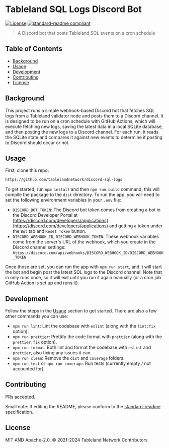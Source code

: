 # Tableland SQL Logs Discord Bot

[![License](https://img.shields.io/github/license/tablelandnetwork/js-template.svg)](./LICENSE)
[![standard-readme compliant](https://img.shields.io/badge/standard--readme-OK-green.svg)](https://github.com/RichardLitt/standard-readme)

> A Discord bot that posts Tableland SQL events on a cron schedule

## Table of Contents

- [Background](#background)
- [Usage](#usage)
- [Development](#development)
- [Contributing](#contributing)
- [License](#license)

## Background

This project runs a simple webhook-based Discord bot that fetches SQL logs from a Tableland validator node and posts them to a Discord channel. It is designed to be run on a cron schedule with GitHub Actions, which will execute fetching new logs, saving the latest data in a local SQLite database, and then posting the new logs to a Discord channel. For each run, it reads the SQLite state and compares it against new events to determine if posting to Discord should occur or not.

## Usage

First, clone this repo:

```sh
https://github.com/tablelandnetwork/discord-sql-logs
```

To get started, run `npm install` and then `npm run build` command; this will compile the package to the `dist` directory. To run the app, you will need to set the following environment variables in your `.env` file:

- `DISCORD_BOT_TOKEN`: The Discord bot token comes from creating a bot in the Discord Developer Portal at [https://discord.com/developers/applications](https://discord.com/developers/applications) and getting a token under the `Bot` tab and `Reset Token` button.
- `DISCORD_WEBHOOK_ID`, `DISCORD_WEBHOOK_TOKEN`: These webhook variables come from the server's URL of the webhook, which you create in the Discord channel settings: `https://discord.com/api/webhooks/DISCORD_WEBHOOK_ID/DISCORD_WEBHOOK_TOKEN`

Once those are set, you can run the app with `npm run start`, and it will start the bot and begin post the latest SQL logs to the Discord channel. Note that in only runs once, so it will exit until you run it again manually (or a cron job GitHub Action is set up and runs it).

## Development

Follow the steps in the [Usage](#usage) section to get started. There are also a few other commands you can use:

- `npm run lint`: Lint the codebase with `eslint` (along with the `lint:fix` option).
- `npm run prettier`: Prettify the code format with `prettier` (along with the `prettier:fix` option).
- `npm run format`: Both lint and format the codebase with `eslint` and `prettier`, also fixing any issues it can.
- `npm run clean`: Remove the `dist` and `coverage` folders.
- `npm run test` or `npm run coverage`: Run tests (currently empty / not accounted for).

## Contributing

PRs accepted.

Small note: If editing the README, please conform to the
[standard-readme](https://github.com/RichardLitt/standard-readme) specification.

## License

MIT AND Apache-2.0, © 2021-2024 Tableland Network Contributors

